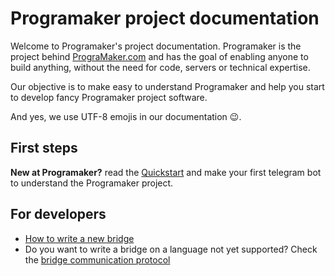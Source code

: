 # Programaker project documentation

Welcome to Programaker's project documentation. Programaker is the project behind [PrograMaker.com](https://programaker.com) and has the goal of enabling anyone to build anything, without the need for code, servers or technical expertise.

Our objective is to make easy to understand Programaker and help you start to develop fancy Programaker project software.

And yes, we use UTF-8 emojis in our documentation 😉.


## First steps

**New at Programaker?** read the [Quickstart](./tutorials/quickstart.md) and make your first telegram bot to understand the Programaker project.

## For developers
* [How to write a new bridge](./developers/build-a-bridge/)
* Do you want to write a bridge on a language not yet supported? Check the [bridge communication protocol](./developers/bridge-communication-protocol)
